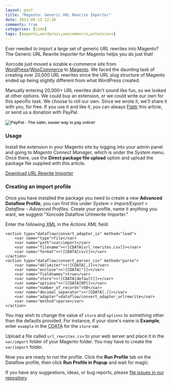 ```yaml
---
layout: post
title: "Magento: Generic URL Rewrite Importer"
date: 2013-09-15 12:26
comments: true
categories: [Code]
tags: [magento,wordpress,woocommerce,extensions]
---
```

Ever needed to import a large set of generic URL rewrites into Magento? The Generic URL Rewrite Importer for Magento helps you do just that!
<!--more-->
Xorcode just moved a sizable e-commerce site from [WordPress](http://xorcode.net/193sDO2)/[WooCommerce](http://xorcode.net/193sCtt) to [Magento](http://xorcode.net/1efkdKU). We faced the daunting task of creating over 20,000 URL rewrites since the URL slug structure of Magento ended up being slightly different from what WordPress created.

Manually entering 20,000+ URL rewrites didn't sound like fun, so we looked at other options. We could buy an extension, or we could write our own for this specific task. We choose to roll our own. Since we wrote it, we'll share it with you, for free. If you use it and like it, you can always [Flattr](https://flattr.com/profile/xorcode) this article, or send us a donation with PayPal.

<form action="https://www.paypal.com/cgi-bin/webscr" method="post" target="_top">
<input type="hidden" name="cmd" value="_s-xclick">
<input type="hidden" name="hosted_button_id" value="SADU3WX2H6CFY">
<input type="image" src="https://www.paypalobjects.com/en_US/i/btn/btn_donate_SM.gif" border="0" name="submit" alt="PayPal - The safer, easier way to pay online!">
<img alt="" border="0" src="https://www.paypalobjects.com/en_US/i/scr/pixel.gif" width="1" height="1">
</form>

### Usage

Install the extension in your Magento site by logging into your admin panel and going to *Magento Connect Manager*, which is under the *System* menu. Once there, use the **Direct package file upload** option and upload the package file supplied with this article.

<a href="http://xorcode.net/1bwM9dc" class="btn btn-info">Download URL Rewrite Importer</a>

### Creating an import profile

Once you have installed the package you need to create a new **Advanced Dataflow Profile**, you can find this under *System > Import/Export > Dataflow - Advanced Profiles*. Create your profile, name it anything you want, we suggest "Xorcode Dataflow Urlrewrite Importer."

Enter the following <abbr title="eXtended Markup Language">XML</abbr> in the *Actions XML* field:

```
<action type="dataflow/convert_adapter_io" method="load">
    <var name="type">file</var>
    <var name="path">var/import</var>
    <var name="filename"><![CDATA[url_rewrites.csv]]></var>
    <var name="format"><![CDATA[csv]]></var>
</action>
<action type="dataflow/convert_parser_csv" method="parse">
    <var name="delimiter"><![CDATA[,]]></var>
    <var name="enclose"><![CDATA["]]></var>
    <var name="fieldnames">true</var>
    <var name="store"><![CDATA[default]]></var>
    <var name="options"><![CDATA[RP]]></var>
    <var name="number_of_records">50</var>
    <var name="decimal_separator"><![CDATA[.]]></var>
    <var name="adapter">dataflow/convert_adapter_urlrewrite</var>
    <var name="method">parse</var>
</action>
```

You may wish to change the value of `store` and `options` to something other than the defaults provided. For instance, if your store's name is **Example**, enter `example` in the <abbr title="Character Data">CDATA</abbr> for the `store` var.

Upload a file called `url_rewrites.csv` to your web server and place it in the `var/import` folder of your Magento folder. You may have to create the `var/import` folder.

Now you are ready to run the profile. Click the **Run Profile** tab on the Dataflow profile, then click **Run Profile in Popup** and wait for magic.

If you have any suggestions, ideas, or bug reports, please [file issues in our repository](http://xorcode.net/193vmHs).

